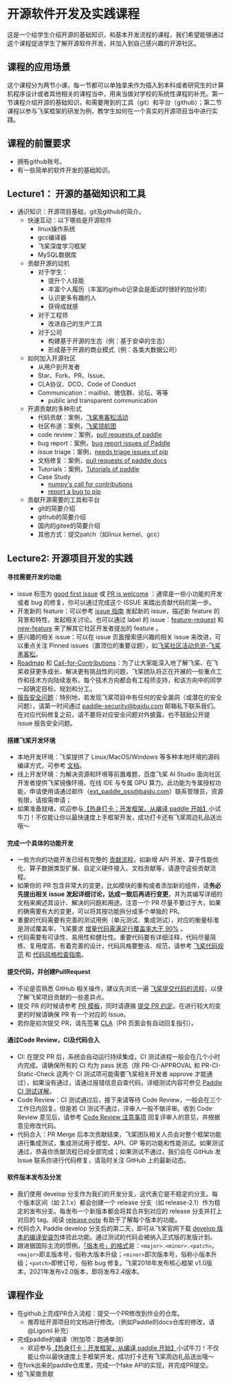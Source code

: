 

# 开源软件开发及实践课程

这是一个给学生介绍开源的基础知识，和基本开发流程的课程，我们希望能够通过这个课程促进学生了解开源软件开发，并加入到自己感兴趣的开源社区。

## 课程的应用场景

这个课程分为两节小课，每一节都可以单独拿来作为插入到本科或者研究生的计算机程序设计或者其他相关的课程当中，用来当做对学校的系统性课程的补充。第一节课程介绍开源的基础知识，和需要用到的工具（git）和平台（github）；第二节课程以参与飞桨框架的研发为例，教学生如何在一个真实的开源项目当中进行实践。

## 课程的前置要求

- 拥有github账号。
- 有一些简单的软件开发的基础知识。

## Lecture1： 开源的基础知识和工具

- 通识知识：开源项目基础，git及github的简介。
    - 快速互动：以下哪些是开源软件
        - linux操作系统
        - gcc编译器
        - 飞桨深度学习框架
        - MySQL数据库
    - 贡献开源的动机
        - 对于学生：
            - 提升个人技能
            - 丰富个人履历（丰富的github记录会是面试时很好的加分项）
            - 认识更多有趣的人
            - 获得成就感
        - 对于工程师
            - 改进自己的生产工具
        - 对于公司
            - 构建基于开源的生态（例：基于安卓的生态）
            - 形成基于开源的商业模式（例：各类大数据公司）
    - 如何加入开源社区
        - 从用户到开发者
        - Star、Fork、PR、Issue、
        - CLA协议、DCO、Code of Conduct
        - Communication：maillist、微信群、论坛、等等
            - public and transparent communication
    - 开源贡献的多种形式
        - 代码贡献：案例，[飞桨黑客松活动](https://github.com/PaddlePaddle/Paddle/issues/43938)
        - 社区布道：案例，[飞桨领航团](https://www.paddlepaddle.org.cn/ppdenavigategroup)
        - code review：案例，[pull requests of paddle](https://github.com/PaddlePaddle/Paddle/pulls)
        - bug report：案例，[bug report issues of Paddle](https://github.com/PaddlePaddle/Paddle/issues?q=is%3Aissue+is%3Aopen+label%3Atype%2Fbug-report)
        - issue triage：案例，[needs triage issues of pip](https://github.com/pypa/pip/issues?q=is%3Aissue+is%3Aopen+label%3A%22S%3A+needs+triage%22)
        - 文档修复：案例，[pull requests of paddle docs](https://github.com/PaddlePaddle/docs/pulls)
        - Tutorials：案例，[Tutorials of paddle](https://www.paddlepaddle.org.cn/documentation/docs/zh/practices/index_cn.html)
        - Case Study
          -  [numpy's call for contributions](https://github.com/numpy/numpy/blob/main/README.md#call-for-contributions)
          -  [report a bug to pip](https://github.com/pypa/pip/issues/11423)
    - 贡献开源需要的工具和平台
      - git的简要介绍
      - github的简要介绍
      - 国内的gitee的简要介绍
      - 其他方式：提交patch（如linux kernel、gcc）

## Lecture2: 开源项目开发的实践

#### 寻找需要开发的功能
- issue 标签为 [good first issue](https://github.com/PaddlePaddle/Paddle/labels/good%20first%20issue) 或 [PR is welcome](https://github.com/PaddlePaddle/Paddle/labels/PR%20is%20welcome) ：通常是一些小功能的开发或者 bug 的修复，你可以通过完成这个 ISSUE 来踏出贡献代码的第一步。
- 开发新的 feature：可以参考 [issue 指南](https://github.com/PaddlePaddle/Paddle/issues/41281) 发起新的 issue，描述新 feature 的背景和特性，发起相关讨论。也可以通过 label 的 issue：[feature-request](https://github.com/PaddlePaddle/Paddle/labels/type%2Ffeature-request) 和 [new-feature](https://github.com/PaddlePaddle/Paddle/labels/type%2Fnew-feature) 来了解其它社区开发者提出的 feature 。
- 感兴趣的相关 issue：可以在 issue 页面搜索感兴趣的相关 issue 来改进，可以重点关注 Pinned issues（置顶位的重要议题），如[飞桨社区活动总览-飞桨黑客松](https://github.com/PaddlePaddle/Paddle/issues/42410)。
- [Roadmap](https://github.com/PaddlePaddle/Paddle/issues/42571) 和 [Call-for-Contributions](https://github.com/PaddlePaddle/community/blob/master/pfcc/call-for-contributions/README.md)：为了让大家能深入地了解飞桨、在飞桨收获更多成长、解决更有挑战性的问题，飞桨团队将正在开展的一些重点工作和技术方向陆续发布。每个技术方向都会有工程师支持，和该方向中的同学一起确定目标、规划和分工。
- [报告安全问题](https://github.com/PaddlePaddle/Paddle/blob/develop/SECURITY_cn.md)：特别地，若发现飞桨项目中有任何的安全漏洞（或潜在的安全问题），请第一时间通过 paddle-security@baidu.com 邮箱私下联系我们。在对应代码修复之前，请不要将对应安全问题对外披露，也不鼓励公开提 issue 报告安全问题。
#### 搭建飞桨开发环境
- 本地开发环境：飞桨提供了 Linux/MacOS/Windows 等多种本地环境的源码编译方式，可参考 [文档](https://www.paddlepaddle.org.cn/documentation/docs/zh/install/compile/fromsource.html)。
- 线上开发环境：为解决资源和环境等前置难题，百度飞桨 AI Studio 面向社区开发者提供飞桨镜像环境、在线 IDE 与专属 GPU 算力。此功能为专属授权功能，申请使用请通过邮件（ext_paddle_oss@baidu.com）联系管理员，资源有限，请按需申请；
- 如果准备就绪，欢迎参与[【热身打卡：开发框架，从编译 paddle 开始】](https://www.paddlepaddle.org.cn/contributionguide?docPath=hackathon_warming_up_cn)小试牛刀！不仅能让你以最快速度上手框架开发，成功打卡还有飞桨周边礼品送出哦～
#### 完成一个具体的功能开发
- 一些方向的功能开发已经有完整的 [贡献流程](https://www.paddlepaddle.org.cn/documentation/docs/zh/develop/dev_guides/index_cn.html)，如新增 API 开发、算子性能优化、算子数据类型扩展、自定义硬件接入、文档贡献等，请遵守这些贡献流程。
- 如果你的 PR 包含非常大的变更，比如模块的重构或者添加新的组件，请**务必先提出相关 issue 发起详细讨论，达成一致后再进行变更**，并为其编写详细的文档来阐述其设计、解决的问题和用途。注意一个 PR 尽量不要过于大，如果的确需要有大的变更，可以将其按功能拆分成多个单独的 PR。
- 重要的代码需要有完善的测试用例（单元测试、集成测试），对应的衡量标准是测试覆盖率，飞桨要求 [增量代码需满足行覆盖率大于 90%](https://www.paddlepaddle.org.cn/documentation/docs/zh/develop/dev_guides/git_guides/paddle_ci_manual_cn.html#pr-ci-coverage) 。
- 代码需要有可读性、易用性和健壮性。重要代码要有详细注释，代码尽量简练、复用度高、有着完善的设计，代码风格要整洁、规范，请参考 [飞桨代码规范](https://www.paddlepaddle.org.cn/documentation/docs/zh/develop/dev_guides/style_guides_cn.html) 和 [代码风格检查指南](https://www.paddlepaddle.org.cn/documentation/docs/zh/develop/dev_guides/git_guides/codestyle_check_guide_cn.html)。
#### 提交代码，并创建PullRequest
- 不论是否熟悉 GitHub 相关操作，建议先浏览一遍 [飞桨提交代码的流程](https://www.paddlepaddle.org.cn/documentation/docs/zh/develop/dev_guides/code_contributing_path_cn.html)，以便了解飞桨项目贡献的一些差异点。
- 提交 PR 的时候请参考 [PR 模板](https://raw.githubusercontent.com/PaddlePaddle/Paddle/develop/.github/PULL_REQUEST_TEMPLATE.md)，同时请遵循 [提交 PR 约定](https://www.paddlepaddle.org.cn/documentation/docs/zh/develop/dev_guides/code_contributing_path_cn.html#span-id-caution1-pr-span)。在进行较大的变更的时候请确保 PR 有一个对应的 Issue。
- 若你是初次提交 PR，请先签署 [CLA](https://www.paddlepaddle.org.cn/documentation/docs/zh/develop/dev_guides/code_contributing_path_cn.html#cla)（PR 页面会有自动回复指引）。
#### 通过Code Review，CI及代码合入
- CI: 在提交 PR 后，系统会自动运行持续集成，CI 测试进程一般会在几个小时内完成。请确保所有的 CI 均为 pass 状态（除 PR-CI-APPROVAL 和 PR-CI-Static-Check 这两个 CI 测试项可能需要飞桨相关开发者 approve 才能通过），如果没有通过，请通过报错信息自查代码，详细测试内容可参见 [Paddle CI 测试详解](https://www.paddlepaddle.org.cn/documentation/docs/zh/develop/git_guides/paddle_ci_manual_cn.html)。 
- Code Review：CI 测试通过后，接下来请等待 Code Review，一般会在三个工作日内回复。但是若 CI 测试不通过，评审人一般不做评审。收到 Code Review 意见后，请参考 [Code Review 注意事项](https://www.paddlepaddle.org.cn/documentation/docs/zh/develop/dev_guides/code_contributing_path_cn.html#CodeReview) 回复评审人的意见，并根据意见修改代码。
- 代码合入：PR Merge 后本次贡献结束，飞桨团队相关人员会对整个框架功能进行集成测试，集成测试用于模型、API、OP 等的功能和性能测试。如果测试通过，恭喜你贡献流程已经全部完成；如果测试不通过，我们会在 GitHub 发 Issue 联系你进行代码修复，请及时关注 GitHub 上的最新动态。
#### 软件版本发布及分发
-  我们使用 develop 分支作为我们的开发分支，这代表它是不稳定的分支。每个版本区间（如 2.1.x）都会创建一个 release 分支（如 release-2.1）作为稳定的发布分支。每发布一个新版本都会将其合并到对应的 release 分支并打上对应的 tag。阅读 [release note](https://github.com/PaddlePaddle/Paddle/releases) 有助于了解每个版本的功能。
- 代码合入 Paddle develop 分支后的第二天，即可从飞桨官网下载 [develop 版本的编译安装包](https://www.paddlepaddle.org.cn/install/quick?docurl=/documentation/docs/zh/develop/install/pip/linux-pip.html)体验此功能。通过测试的代码会被纳入正式版的发版计划。
- 跟进据国际主流的惯例，[「版本号」的格式](https://github.com/guobinhit/cg-blog/blob/master/articles/others/version.md)是：`<major>.<minor>.<patch>`。`<major>`即主版本号，俗称大版本升级；`<minor>`即次版本号，俗称小版本升级；`<patch>`即修订号，俗称 bug 修复。飞桨2018年发布核心框架 v1.0版本，2021年发布v2.0版本，即将发布2.4版本。

## 课程作业

- 在github上完成PR合入流程：提交一个PR修改到作业的仓库。
    - 推荐给开源项目的文档进行修改。（例如Paddle的docs仓库的修改，请 @Ligoml 补充）
- 完成paddle的编译（附加项：跑通单测）
    - 欢迎参与[【热身打卡：开发框架，从编译 paddle 开始】](https://www.paddlepaddle.org.cn/contributionguide?docPath=hackathon_warming_up_cn)小试牛刀！不仅能让你以最快速度上手框架开发，成功打卡还有飞桨周边礼品送出哦～
- 在fork出来的paddle仓库里，完成一个fake API的实现，并完成PR提交。
- 给飞桨做贡献
